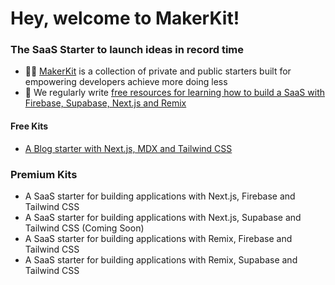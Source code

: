 # Hey, welcome to MakerKit!

### The SaaS Starter to launch ideas in record time

- 🙋‍♀️ [MakerKit](https://makerkit.dev) is a collection of private and public starters built for empowering developers achieve more doing less
- 🍿 We regularly write [free resources for learning how to build a SaaS with Firebase, Supabase, Next.js and Remix](https://makerkit.dev/blog)

#### Free Kits
- [A Blog starter with Next.js, MDX and Tailwind CSS](https://github.com/makerkit/mk-next-blog-kit) 

### Premium Kits
- A SaaS starter for building applications with Next.js, Firebase and Tailwind CSS
- A SaaS starter for building applications with Next.js, Supabase and Tailwind CSS (Coming Soon)
- A SaaS starter for building applications with Remix, Firebase and Tailwind CSS
- A SaaS starter for building applications with Remix, Supabase and Tailwind CSS
